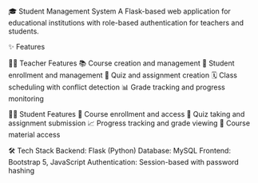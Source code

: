 🎓 Student Management System
A Flask-based web application for educational institutions with role-based authentication for teachers and students.

✨ Features

👨‍🏫 Teacher Features
📚 Course creation and management
👥 Student enrollment and management
📝 Quiz and assignment creation
🗓️ Class scheduling with conflict detection
📊 Grade tracking and progress monitoring

👨‍🎓 Student Features
📌 Course enrollment and access
📝 Quiz taking and assignment submission
📈 Progress tracking and grade viewing
📂 Course material access

🛠️ Tech Stack
Backend: Flask (Python)
Database: MySQL
Frontend: Bootstrap 5, JavaScript
Authentication: Session-based with password hashing
